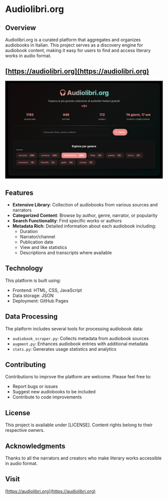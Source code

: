 # Audiolibri.org

## Overview
Audiolibri.org is a curated platform that aggregates and organizes audiobooks in Italian. This project serves as a discovery engine for audiobook content, making it easy for users to find and access literary works in audio format.

## [https://audiolibri.org](https://audiolibri.org)

![screenshot](https://github.com/fabriziosalmi/audiolibri/blob/main/screenshot.png?raw=true)

## Features
- **Extensive Library**: Collection of audiobooks from various sources and narrators
- **Categorized Content**: Browse by author, genre, narrator, or popularity
- **Search Functionality**: Find specific works or authors
- **Metadata Rich**: Detailed information about each audiobook including:
  - Duration
  - Narrator/channel
  - Publication date
  - View and like statistics
  - Descriptions and transcripts where available

## Technology
This platform is built using:
- Frontend: HTML, CSS, JavaScript
- Data storage: JSON
- Deployment: GitHub Pages

## Data Processing
The platform includes several tools for processing audiobook data:
- `audiobook_scraper.py`: Collects metadata from audiobook sources
- `augment.py`: Enhances audiobook entries with additional metadata
- `stats.py`: Generates usage statistics and analytics

## Contributing
Contributions to improve the platform are welcome. Please feel free to:
- Report bugs or issues
- Suggest new audiobooks to be included
- Contribute to code improvements

## License
This project is available under [LICENSE]. Content rights belong to their respective owners.

## Acknowledgments
Thanks to all the narrators and creators who make literary works accessible in audio format.

## Visit
[https://audiolibri.org](https://audiolibri.org)
